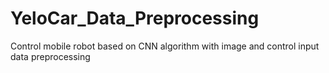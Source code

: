 # YeloCar_Data_Preprocessing

Control mobile robot based on CNN algorithm with image and control input data preprocessing
